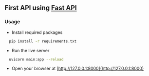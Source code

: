 ## First API using [Fast API](https://fastapi.tiangolo.com/)

### Usage

- Install required packages
```sh
  pip install -r requirements.txt
  ```

- Run the live server
```sh
  uvicorn main:app --reload
  ```

- Open your browser at [http://127.0.0.1:8000](http://127.0.0.1:8000)
